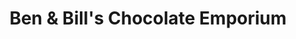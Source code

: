 ---
title: "Ben & Bill's Chocolate Emporium"
url: /falmouth/ben-and-bills-chocolate-emporium/
shop: confectionery
---